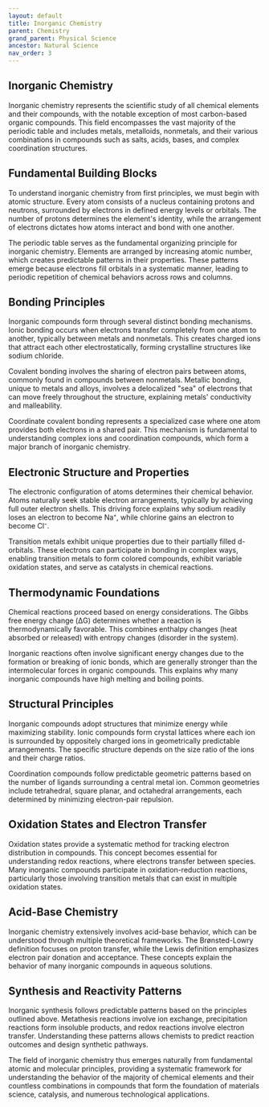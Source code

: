 ```yaml
---
layout: default
title: Inorganic Chemistry
parent: Chemistry
grand_parent: Physical Science
ancestor: Natural Science
nav_order: 3
---
```


## Inorganic Chemistry

Inorganic chemistry represents the scientific study of all chemical elements and their compounds, with the notable exception of most carbon-based organic compounds. This field encompasses the vast majority of the periodic table and includes metals, metalloids, nonmetals, and their various combinations in compounds such as salts, acids, bases, and complex coordination structures.

## Fundamental Building Blocks

To understand inorganic chemistry from first principles, we must begin with atomic structure. Every atom consists of a nucleus containing protons and neutrons, surrounded by electrons in defined energy levels or orbitals. The number of protons determines the element's identity, while the arrangement of electrons dictates how atoms interact and bond with one another.

The periodic table serves as the fundamental organizing principle for inorganic chemistry. Elements are arranged by increasing atomic number, which creates predictable patterns in their properties. These patterns emerge because electrons fill orbitals in a systematic manner, leading to periodic repetition of chemical behaviors across rows and columns.

## Bonding Principles

Inorganic compounds form through several distinct bonding mechanisms. Ionic bonding occurs when electrons transfer completely from one atom to another, typically between metals and nonmetals. This creates charged ions that attract each other electrostatically, forming crystalline structures like sodium chloride.

Covalent bonding involves the sharing of electron pairs between atoms, commonly found in compounds between nonmetals. Metallic bonding, unique to metals and alloys, involves a delocalized "sea" of electrons that can move freely throughout the structure, explaining metals' conductivity and malleability.

Coordinate covalent bonding represents a specialized case where one atom provides both electrons in a shared pair. This mechanism is fundamental to understanding complex ions and coordination compounds, which form a major branch of inorganic chemistry.

## Electronic Structure and Properties

The electronic configuration of atoms determines their chemical behavior. Atoms naturally seek stable electron arrangements, typically by achieving full outer electron shells. This driving force explains why sodium readily loses an electron to become Na⁺, while chlorine gains an electron to become Cl⁻.

Transition metals exhibit unique properties due to their partially filled d-orbitals. These electrons can participate in bonding in complex ways, enabling transition metals to form colored compounds, exhibit variable oxidation states, and serve as catalysts in chemical reactions.

## Thermodynamic Foundations

Chemical reactions proceed based on energy considerations. The Gibbs free energy change (ΔG) determines whether a reaction is thermodynamically favorable. This combines enthalpy changes (heat absorbed or released) with entropy changes (disorder in the system).

Inorganic reactions often involve significant energy changes due to the formation or breaking of ionic bonds, which are generally stronger than the intermolecular forces in organic compounds. This explains why many inorganic compounds have high melting and boiling points.

## Structural Principles

Inorganic compounds adopt structures that minimize energy while maximizing stability. Ionic compounds form crystal lattices where each ion is surrounded by oppositely charged ions in geometrically predictable arrangements. The specific structure depends on the size ratio of the ions and their charge ratios.

Coordination compounds follow predictable geometric patterns based on the number of ligands surrounding a central metal ion. Common geometries include tetrahedral, square planar, and octahedral arrangements, each determined by minimizing electron-pair repulsion.

## Oxidation States and Electron Transfer

Oxidation states provide a systematic method for tracking electron distribution in compounds. This concept becomes essential for understanding redox reactions, where electrons transfer between species. Many inorganic compounds participate in oxidation-reduction reactions, particularly those involving transition metals that can exist in multiple oxidation states.

## Acid-Base Chemistry

Inorganic chemistry extensively involves acid-base behavior, which can be understood through multiple theoretical frameworks. The Brønsted-Lowry definition focuses on proton transfer, while the Lewis definition emphasizes electron pair donation and acceptance. These concepts explain the behavior of many inorganic compounds in aqueous solutions.

## Synthesis and Reactivity Patterns

Inorganic synthesis follows predictable patterns based on the principles outlined above. Metathesis reactions involve ion exchange, precipitation reactions form insoluble products, and redox reactions involve electron transfer. Understanding these patterns allows chemists to predict reaction outcomes and design synthetic pathways.

The field of inorganic chemistry thus emerges naturally from fundamental atomic and molecular principles, providing a systematic framework for understanding the behavior of the majority of chemical elements and their countless combinations in compounds that form the foundation of materials science, catalysis, and numerous technological applications.
